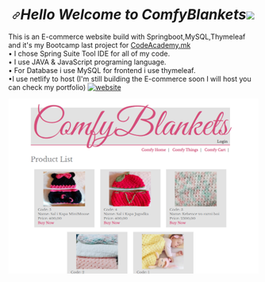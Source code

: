 <h1 align="center"><a id="user-content-stay-awesome" class="anchor" aria-hidden="true" href="#stay-awesome"><svg class="octicon octicon-link" viewBox="0 0 16 16" version="1.1" width="16" height="16" aria-hidden="true"><path fill-rule="evenodd" d="M7.775 3.275a.75.75 0 001.06 1.06l1.25-1.25a2 2 0 112.83 2.83l-2.5 2.5a2 2 0 01-2.83 0 .75.75 0 00-1.06 1.06 3.5 3.5 0 004.95 0l2.5-2.5a3.5 3.5 0 00-4.95-4.95l-1.25 1.25zm-4.69 9.64a2 2 0 010-2.83l2.5-2.5a2 2 0 012.83 0 .75.75 0 001.06-1.06 3.5 3.5 0 00-4.95 0l-2.5 2.5a3.5 3.5 0 004.95 4.95l1.25-1.25a.75.75 0 00-1.06-1.06l-1.25 1.25a2 2 0 01-2.83 0z"></path></svg></a><i>Hello Welcome to ComfyBlankets<a target="_blank" rel="noopener noreferrer" href="https://raw.githubusercontent.com/MartinHeinz/MartinHeinz/master/wave.gif"><img src="https://raw.githubusercontent.com/MartinHeinz/MartinHeinz/master/wave.gif" width="30px" style="max-width:100%;"></a></i></h1>

<p>
 This is an E-commerce website build with Springboot,MySQL,Thymeleaf and it's my Bootcamp last project for <a target="_blank" rel="noopener noreferrer" href="https://codeacademy.mk/">CodeAcademy.mk</a>
  <br>
 &#8226; I chose Spring Suite Tool IDE for all of my code.
  <br>
 &#8226; I use JAVA & JavaScript programing language.
<br>
 &#8226; For Database i use MySQL for frontend i use thymeleaf.
 <br>
 &#8226;I use netlify to host (I'm still building the E-commerce soon I will host you can check my portfolio) <span>
  <a target="_blank" href="https://trusting-liskov-92f32a.netlify.app" rel="nofollow"><img src="https://camo.githubusercontent.com/68fdf3a4247ab60fc0fffc0b5e51d27d84d25e80315042a0983c348c81f14c55/68747470733a2f2f696d672e736869656c64732e696f2f7374617469632f76313f6c6162656c3d266c6162656c436f6c6f723d353035303530266d6573736167653d7765627369746526636f6c6f723d253233303037364436267374796c653d666c6174266c6f676f3d676f6f676c652d6368726f6d65266c6f676f436f6c6f723d253233303037364436" alt="website" data-canonical-src="https://img.shields.io/static/v1?label=&amp;labelColor=505050&amp;message=website&amp;color=%230076D6&amp;style=flat&amp;logo=google-chrome&amp;logoColor=%230076D6" style="max-width:100%;"></a>
  </span>
</p>



<p><a target="_blank" rel="noopener noreferrer" href="https://raw.githubusercontent.com/BenjaminMustafa/resources/master/img/Kebencaweb.png">
<img src="https://raw.githubusercontent.com/BenjaminMustafa/resources/master/img/Kebencaweb.png" alt="ComfyBlankets picture" title="COmfyBlankets picture" style="max-width:100%;">
</a></p>
